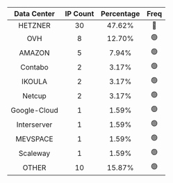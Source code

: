| Data Center | IP Count | Percentage | Freq |
|:------------:|:--------:|:-----------:|:-----:|
| HETZNER | 30 | 47.62% | 🔴 |
| OVH | 8 | 12.70% | 🟢 |
| AMAZON | 5 | 7.94% | 🟢 |
| Contabo | 2 | 3.17% | 🟢 |
| IKOULA | 2 | 3.17% | 🟢 |
| Netcup | 2 | 3.17% | 🟢 |
| Google-Cloud | 1 | 1.59% | 🟢 |
| Interserver | 1 | 1.59% | 🟢 |
| MEVSPACE | 1 | 1.59% | 🟢 |
| Scaleway | 1 | 1.59% | 🟢 |
| OTHER | 10 | 15.87% | 🟢 |